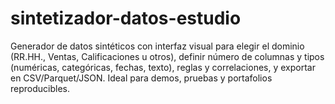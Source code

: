 # sintetizador-datos-estudio
Generador de datos sintéticos con interfaz visual para elegir el dominio (RR.HH., Ventas, Calificaciones u otros), definir número de columnas y tipos (numéricas, categóricas, fechas, texto), reglas y correlaciones, y exportar en CSV/Parquet/JSON. Ideal para demos, pruebas y portafolios reproducibles.
